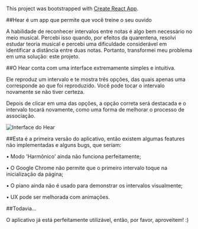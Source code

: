 This project was bootstrapped with [Create React App](https://github.com/facebook/create-react-app).

##Hear é um app que permite que você treine o seu ouvido

A habilidade de reconhecer intervalos entre notas é algo bem necessário no meio musical. Percebi isso quando, por efeitos da quarentena, resolvi estudar teoria musical e percebi uma dificuldade considerável em identificar a distância entre duas notas. Portanto, transformei meu problema em uma solução: este projeto.

##O Hear conta com uma interface extremamente simples e intuitiva.

Ele reproduz um intervalo e te mostra três opções, das quais apenas uma corresponde ao que foi reproduzido. Você pode tocar o intervalo novamente se não tiver certeza.

Depois de clicar em uma das opções, a opção correta será destacada e o intervalo tocará novamente, como uma forma de melhorar o processo de associação.

![Interface do Hear](https://i.imgur.com/h91CozE.png)

##Esta é a primeira versão do aplicativo, então existem algumas features não implementadas e alguns bugs, que seriam:

 • Modo 'Harmônico' ainda não funciona perfeitamente;

 • O Google Chrome não permite que o primeiro intervalo  toque na inicialização da página;

 • O piano ainda não é usado para demonstrar os intervalos visualmente;

 • UX pode ser melhorada com animações.
 
 ##Todavia...
 
 O aplicativo já está perfeitamente utilizável, então, por favor, aproveitem! :)

